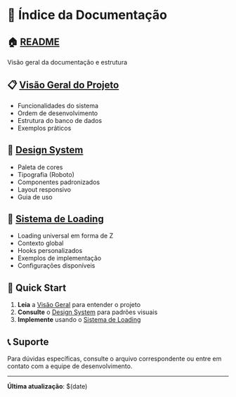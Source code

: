 # 📑 Índice da Documentação

## 🏠 [README](./README.md)
Visão geral da documentação e estrutura

## 📋 [Visão Geral do Projeto](./project-overview.md)
- Funcionalidades do sistema
- Ordem de desenvolvimento
- Estrutura do banco de dados
- Exemplos práticos

## 🎨 [Design System](./design-system.md)
- Paleta de cores
- Tipografia (Roboto)
- Componentes padronizados
- Layout responsivo
- Guia de uso

## 🔄 [Sistema de Loading](./loading-system.md)
- Loading universal em forma de Z
- Contexto global
- Hooks personalizados
- Exemplos de implementação
- Configurações disponíveis

## 🚀 Quick Start

1. **Leia** a [Visão Geral](./project-overview.md) para entender o projeto
2. **Consulte** o [Design System](./design-system.md) para padrões visuais
3. **Implemente** usando o [Sistema de Loading](./loading-system.md)

## 📞 Suporte

Para dúvidas específicas, consulte o arquivo correspondente ou entre em contato com a equipe de desenvolvimento.

---

**Última atualização**: $(date)
